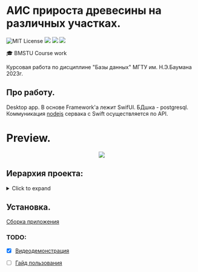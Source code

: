 # АИС прироста древесины на различных участках.
<img src="https://img.shields.io/github/license/mightyK1ngRichard/IU5?color=brightgreen" alt="MIT License"/> <img src="https://img.shields.io/badge/language-SwiftUI-red.svg"/> <img src="https://img.shields.io/badge/language-Postgresql-blue.svg"/> <img src="https://img.shields.io/badge/language-NodeJS-yellow.svg"/>

🎓 BMSTU Course work

Курсовая работа по дисциплине "Базы данных" МГТУ им. Н.Э.Баумана 2023г.

## Про работу. 
Desktop app. В основе Framework'a лежит SwifUI.
БДшка - postgresql. Коммуникация [nodejs](https://github.com/mightyK1ngRichard/APIServer) сервака с Swift осуществляется по API.

# Preview.

<html>
<div align="center">
    <img src="Preview/Preview.gif">
</div>
</html>

## Иерархия проекта:
<details>
  <summary> Click to expand </summary>

```swift
.
├── Wood Business.xcodeproj
│   ├── project.pbxproj
│   ├── project.xcworkspace
│   │   ├── contents.xcworkspacedata
│   │   ├── xcshareddata
│   │   │   ├── IDEWorkspaceChecks.plist
│   │   │   └── swiftpm
│   │   │       ├── Package.resolved
│   │   │       └── configuration
│   │   └── xcuserdata
│   │       └── dmitriy.xcuserdatad
│   │           └── UserInterfaceState.xcuserstate
│   ├── xcshareddata
│   │   └── xcschemes
│   │       └── WoodGrowthCourseWorkSwiftUI.xcscheme
│   └── xcuserdata
│       └── dmitriy.xcuserdatad
│           └── xcdebugger
│               └── Breakpoints_v2.xcbkptlist
└── WoodGrowthCourseWorkSwiftUI
    ├── ContentView.swift
    ├── Fonts
    ├── Network
    │   ├── APIManager.swift
    │   └── ReportsAPI.swift
    ├── Preview Content
    │   └── Preview Assets.xcassets
    │       └── Contents.json
    ├── Units
    │   ├── GlobalValues.swift
    │   └── WoodGrowthCourseWorkSwiftUI 2023-04-19 20-16-56
    │       └── WoodGrowthCourseWorkSwiftUI.app
    │           └── Contents
    │               ├── Info.plist
    │               ├── MacOS
    │               │   └── WoodGrowthCourseWorkSwiftUI
    │               ├── PkgInfo
    │               ├── Resources
    │               │   ├── AppIcon.icns
    │               │   └── Assets.car
    │               └── _CodeSignature
    │                   └── CodeResources
    ├── Views
    │   ├── HelpViews
    │   │   ├── BlurWindow.swift
    │   │   ├── SideBar.swift
    │   │   ├── TabButton.swift
    │   │   └── TurnOffServer.swift
    │   └── MenuButtonsViews
    │       ├── AdminMenuView.swift
    │       ├── Authorization
    │       │   └── Authorization.swift
    │       ├── Employees
    │       │   ├── Components
    │       │   │   ├── AddEmployee.swift
    │       │   │   ├── DetailCard.swift
    │       │   │   └── ScrollViewCard.swift
    │       │   ├── Main
    │       │   │   └── Employees.swift
    │       │   └── Model
    │       │       └── CardsEmployes.swift
    │       ├── Fertilizers
    │       │   ├── Components
    │       │   │   ├── AddendumFertilzer.swift
    │       │   │   ├── FertilizerCard.swift
    │       │   │   └── FertilizerEdit.swift
    │       │   ├── Main
    │       │   │   └── FertilizerView.swift
    │       │   └── Model
    │       │       └── FertilizerData.swift
    │       ├── Home
    │       │   ├── Component
    │       │   │   ├── Rings.swift
    │       │   │   └── githubProject.swift
    │       │   ├── Main
    │       │   │   └── Home.swift
    │       │   └── Module
    │       │       └── UserDataModule.swift
    │       ├── Plots
    │       │   ├── Components
    │       │   │   ├── AddendumCard.swift
    │       │   │   ├── EditPlot.swift
    │       │   │   ├── PlotCard.swift
    │       │   │   └── WateringLog.swift
    │       │   ├── Main
    │       │   │   └── Plots.swift
    │       │   └── Model
    │       │       └── PlotInfo.swift
    │       ├── Suppliers&Deliveries
    │       │   ├── Deliveries
    │       │   │   ├── Component
    │       │   │   │   ├── AddendumDelivery.swift
    │       │   │   │   └── ItemOfTable.swift
    │       │   │   └── Modul
    │       │   │       └── DeliveryData.swift
    │       │   ├── Main
    │       │   │   └── S&DVies.swift
    │       │   └── Suppliers
    │       │       ├── Component
    │       │       │   ├── AddendumSupplier.swift
    │       │       │   ├── SupplierCard.swift
    │       │       │   └── SupplierDetail.swift
    │       │       └── Modul
    │       │           └── SupplierData.swift
    │       ├── Trees
    │       │   ├── Components
    │       │   │   ├── DetailCardTree.swift
    │       │   │   └── TreeCard.swift
    │       │   ├── Main
    │       │   │   └── Trees.swift
    │       │   └── Model
    │       │       └── CardsTrees.swift
    │       └── TypeTree
    │           ├── Component
    │           │   ├── Buttons
    │           │   │   ├── AddTreeForType.swift
    │           │   │   ├── AddTypeTree.swift
    │           │   │   └── EditTypeTree.swift
    │           │   ├── TreeCardForTypeTreeView.swift
    │           │   └── TypeTreeCard.swift
    │           ├── Main
    │           │   └── TypeTrees.swift
    │           └── Module
    │               └── TypeTreesModul.swift
    ├── WoodGrowthCourseWorkSwiftUI.entitlements
    └── WoodGrowthCourseWorkSwiftUIApp.swift

69 directories, 88 files
```

</details>

## Установка.
[Сборка приложения](https://github.com/mightyK1ngRichard/WoodGrowthCourseWorkSwiftUI/tree/main/Wood%20Business)

### TODO: 
- [X] [Видеодемонстрация](https://drive.google.com/file/d/1Rsf4_2HhWkoXN4h2QfeLxxU3uppbb3a9/view?usp=share_link)
- [ ] [Гайд пользования]()
    